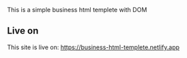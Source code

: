This is a simple business html templete with DOM

## Live on
This site is live on: https://business-html-templete.netlify.app
